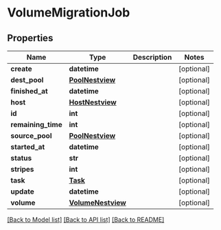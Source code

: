 # VolumeMigrationJob

## Properties
Name | Type | Description | Notes
------------ | ------------- | ------------- | -------------
**create** | **datetime** |  | [optional] 
**dest_pool** | [**PoolNestview**](PoolNestview.md) |  | [optional] 
**finished_at** | **datetime** |  | [optional] 
**host** | [**HostNestview**](HostNestview.md) |  | [optional] 
**id** | **int** |  | [optional] 
**remaining_time** | **int** |  | [optional] 
**source_pool** | [**PoolNestview**](PoolNestview.md) |  | [optional] 
**started_at** | **datetime** |  | [optional] 
**status** | **str** |  | [optional] 
**stripes** | **int** |  | [optional] 
**task** | [**Task**](Task.md) |  | [optional] 
**update** | **datetime** |  | [optional] 
**volume** | [**VolumeNestview**](VolumeNestview.md) |  | [optional] 

[[Back to Model list]](../README.md#documentation-for-models) [[Back to API list]](../README.md#documentation-for-api-endpoints) [[Back to README]](../README.md)



